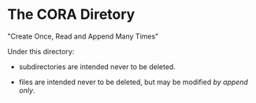 The CORA Diretory
=================

"Create Once, Read and Append Many Times"

Under this directory:

 - subdirectories are intended never to be deleted.

 - files are intended never to be deleted, but may be modified _by append only_.

